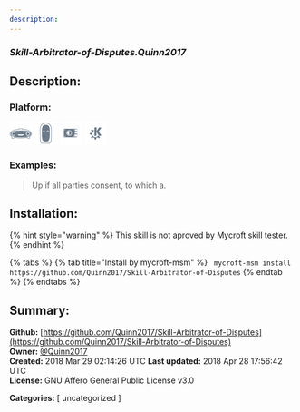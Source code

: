 ```yaml
---
description: 
---
```


### _Skill-Arbitrator-of-Disputes.Quinn2017_  
## Description:  
  
  
  
### Platform:  
 ![Mark I](../.gitbook/assets/mark-1-icon.png)  ![Mark II](../.gitbook/assets/mark-2-icon.png)  ![Picroft](../.gitbook/assets/picroft-icon.png)  ![plasmoid](../.gitbook/assets/kde.png)   
### Examples:  
> Up if all parties consent, to which a.  
  
## Installation:  
{% hint style="warning" %}
This skill is not aproved by Mycroft skill tester.
{% endhint %}
    
{% tabs %}
{% tab title="Install by mycroft-msm" %}
``` mycroft-msm install https://github.com/Quinn2017/Skill-Arbitrator-of-Disputes```
{% endtab %}
  {% endtabs %}
    
## Summary:  
**Github:** [https://github.com/Quinn2017/Skill-Arbitrator-of-Disputes](https://github.com/Quinn2017/Skill-Arbitrator-of-Disputes)  
**Owner:** [@Quinn2017](https://github.com/Quinn2017)  
**Created:** 2018 Mar 29 02:14:26 UTC  **Last updated:** 2018 Apr 28 17:56:42 UTC  
**License:** GNU Affero General Public License v3.0  
  
**Categories:** [ uncategorized ]   
